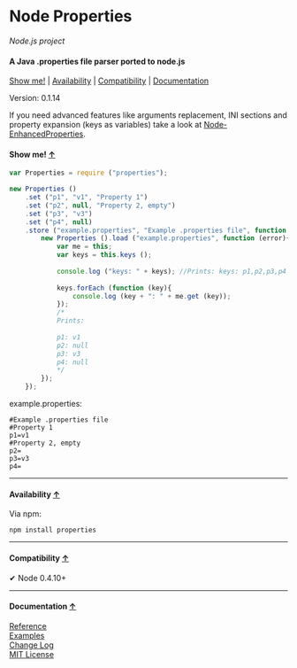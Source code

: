 <a name="start"></a>

Node Properties
===============

_Node.js project_

#### A Java .properties file parser ported to node.js ####

[Show me!](#showme) | [Availability](#availability) | [Compatibility](#compatibility) | [Documentation](#documentation)

Version: 0.1.14

If you need advanced features like arguments replacement, INI sections and property expansion (keys as variables) take a look at [Node-EnhancedProperties](https://github.com/Gagle/Node-EnhancedProperties).

<a name="showme"></a>
#### Show me! [↑](#start) ####

```javascript
var Properties = require ("properties");

new Properties ()
	.set ("p1", "v1", "Property 1")
	.set ("p2", null, "Property 2, empty")
	.set ("p3", "v3")
	.set ("p4", null)
	.store ("example.properties", "Example .properties file", function (error){
		new Properties ().load ("example.properties", function (error){
			var me = this;
			var keys = this.keys ();
			
			console.log ("keys: " + keys); //Prints: keys: p1,p2,p3,p4
			
			keys.forEach (function (key){
				console.log (key + ": " + me.get (key));
			});
			/*
			Prints: 
			
			p1: v1
			p2: null
			p3: v3
			p4: null
			*/
		});
	});
```

example.properties:

```text
#Example .properties file
#Property 1
p1=v1
#Property 2, empty
p2=
p3=v3
p4=
```

***

<a name="availability"></a>
#### Availability [↑](#start) ####

Via npm:

```
npm install properties
```

***

<a name="compatibility"></a>
#### Compatibility [↑](#start) ####

✔ Node 0.4.10+

***

<a name="documentation"></a>
#### Documentation [↑](#start) ####
 
[Reference](https://github.com/Gagle/Node-Properties/wiki/Reference)  
[Examples](https://github.com/Gagle/Node-Properties/tree/master/examples)  
[Change Log](https://github.com/Gagle/Node-Properties/wiki/Change-Log)  
[MIT License](https://github.com/Gagle/Node-Properties/blob/master/LICENSE)